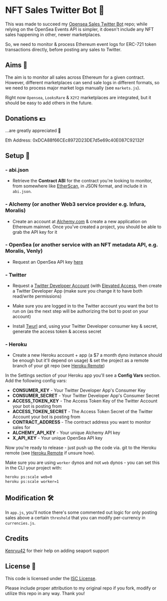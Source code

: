 # NFT Sales Twitter Bot 🤖

This was made to succeed my [Opensea Sales Twitter Bot](https://github.com/dsgriffin/opensea-sales-twitter-bot) repo; while relying on the OpenSea Events API is simpler, it doesn't include any NFT sales happening in other, newer marketplaces.

So, we need to monitor & process Ethereum event logs for ERC-721 token transactions directly, before posting any sales to Twitter.

## Aims 🎯

The aim is to monitor all sales across Ethereum for a given contract. However, different marketplaces can send sale logs in different formats, so we need to process major market logs manually (see `markets.js`).

Right now `Opensea`, `LooksRare` & `X2Y2` marketplaces are integrated, but it should be easy to add others in the future.

## Donations 💵

...are greatly appreciated 🙏

Eth Address: 0xDCA88f66CEc8972D23DE7d5e69c40E087C92132f

## Setup 🔧

### - abi.json

- Retrieve the **Contract ABI** for the contract you're looking to monitor, from somewhere like [EtherScan](https://etherscan.io), in JSON format, and include it in `abi.json`.

### - Alchemy (or another Web3 service provider e.g. Infura, Moralis)

- Create an account at [Alchemy.com](https://alchemy.com) & create a new application on Ethereum mainnet. Once you've created a project, you should be able to grab the API key for it

### - OpenSea (or another service with an NFT metadata API, e.g. Moralis, Venly)

- Request an OpenSea API key [here](https://docs.opensea.io/reference/api-overview)

### - Twitter

- Request a [Twitter Developer Account](https://developer.twitter.com/en/apply-for-access) (with [Elevated Access](https://developer.twitter.com/en/portal/products/elevated), then create a Twitter Developer App (make sure you change it to have both read/write permissions)

- Make sure you are logged in to the Twitter account you want the bot to run on (as the next step will be authorizing the bot to post on your account)

- Install [Twurl](https://github.com/twitter/twurl) and, using your Twitter Developer consumer key & secret, generate the access token & access secret

### - Heroku

- Create a new Heroku account + app (a $7 a month dyno instance should be enough but it'll depend on usage) & set the project as a remote branch of your git repo (see [Heroku Remote](https://devcenter.heroku.com/articles/git#creating-a-heroku-remote))

In the Settings section of your Heroku app you'll see a **Config Vars** section. Add the following config vars:

- **CONSUMER_KEY** - Your Twitter Developer App's Consumer Key
- **CONSUMER_SECRET** - Your Twitter Developer App's Consumer Secret
- **ACCESS_TOKEN_KEY** - The Access Token Key of the Twitter Account your bot is posting from
- **ACCESS_TOKEN_SECRET** - The Access Token Secret of the Twitter Account your bot is posting from
- **CONTRACT_ADDRESS** - The contract address you want to monitor sales for
- **ALCHEMY_API_KEY** - Your unique Alchemy API key
- **X_API_KEY** - Your unique OpenSea API key

Now you're ready to release - just push up the code via. git to the Heroku remote (see [Heroku Remote](https://devcenter.heroku.com/articles/git#creating-a-heroku-remote) if unsure how).

Make sure you are using `worker` dynos and not `web` dynos - you can set this in the CLI your project with:

```sh
heroku ps:scale web=0
heroku ps:scale worker=1
```

## Modification 🛠

In `app.js`, you'll notice there's some commented out logic for only posting sales above a certain `threshold` that you can modify per-currency in `currencies.js`.

## Credits

[Kenryu42](https://github.com/kenryu42) for their help on adding seaport support

## License 📃

This code is licensed under the [ISC License](https://choosealicense.com/licenses/isc/).

Please include proper attribution to my original repo if you fork, modify or utilize this repo in any way. Thank you!
